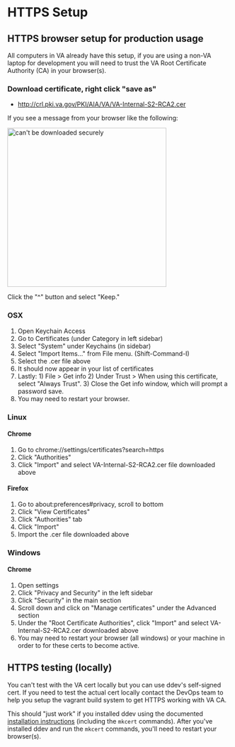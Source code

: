 # HTTPS Setup

## HTTPS browser setup for production usage
All computers in VA already have this setup, if you are using a non-VA laptop for development you will need to trust the VA Root Certificate Authority (CA) in your browser(s).

### Download certificate, right click "save as"
* http://crl.pki.va.gov/PKI/AIA/VA/VA-Internal-S2-RCA2.cer

If you see a message from your browser like the following:

<img width="359" alt="can't be downloaded securely" src="https://user-images.githubusercontent.com/1318579/134514803-40cb27af-f9aa-41d7-9510-cd4169396c69.png">

Click the "^" button and select "Keep."

### OSX
1. Open Keychain Access
1. Go to Certificates (under Category in left sidebar)
2. Select "System" under Keychains (in sidebar)
3. Select "Import Items..." from File menu. (Shift-Command-I)
4. Select the .cer file above
5. It should now appear in your list of certificates
6. Lastly: 1) File > Get info  2) Under Trust > When using this certificate, select "Always Trust". 3) Close the Get info window, which will prompt a password save.
7. You may need to restart your browser.

### Linux

#### Chrome
1. Go to chrome://settings/certificates?search=https
1. Click "Authorities"
1. Click "Import" and select VA-Internal-S2-RCA2.cer file downloaded above

#### Firefox
1. Go to about:preferences#privacy, scroll to bottom
1. Click "View Certificates"
1. Click "Authorities" tab
1. Click "Import"
1. Import the .cer file downloaded above

### Windows

#### Chrome
1. Open settings
1. Click "Privacy and Security" in the left sidebar
1. Click "Security" in the main section
1. Scroll down and click on "Manage certificates" under the Advanced section
1. Under the "Root Certificate Authorities", click "Import" and select VA-Internal-S2-RCA2.cer downloaded above
1. You may need to restart your browser (all windows) or your machine in order to for these certs to become active.

## HTTPS testing (locally)

You can't test with the VA cert locally but you can use ddev's self-signed cert. If you need to test the actual cert locally contact the DevOps team to help you setup the vagrant build system to get HTTPS working with VA CA.

This should "just work" if you installed ddev using the documented [installation instructions](https://ddev.readthedocs.io/en/stable/#installation) (including the `mkcert` commands). After you've installed ddev and run the `mkcert` commands, you'll need to restart your browser(s).
